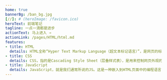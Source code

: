```yaml
---
home: true
bannerBg: /ban_bg.jpg
[//]: # (heroImage: /favicon.ico)
heroText: 前端笔记
tagline: 一点一滴都是进步
actionText: 马上进入 →
actionLink: /pages/HTML/html.md
features:
- title: HTML
  details: HTML全称“Hyper Text Markup Language（超文本标记语言）”，是网页的标准语言。HTML并不是一门编程语言，而是一门描述性的标记语言。
- title: CSS
  details: CSS，指的是Cascading Style Sheet（层叠样式表），是用来控制网页外观的一门技术。
- title: JavaScript
  details: JavaScript，就是我们通常所说的JS。这是一种嵌入到HTML页面中的编程语言，由浏览器一边解释一边执行。
---
```

